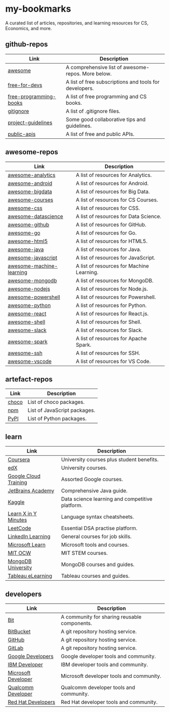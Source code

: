 # my-bookmarks
A curated list of articles, repositories, and learning resources for CS, Economics, and more.


## github-repos
| Link | Description |
| -----|----- |
| [awesome](https://github.com/sindresorhus/awesome) | A comprehensive list of awesome-repos. More below. |
| [free-for-devs](https://github.com/ripienaar/free-for-dev/blob/master/README.md) | A list of free subscriptions and tools for developers. |
| [free-programming-books](https://github.com/EbookFoundation/free-programming-books/blob/master/free-programming-books.md) | A list of free programming and CS books. |
| [gitignore](https://github.com/github/gitignore) | A list of .gitignore files. |
| [project-guidelines](https://github.com/elsewhencode/project-guidelines) | Some good collaborative tips and guidelines. |
| [public-apis](https://github.com/public-apis/public-apis) | A list of free and public APIs. |


## awesome-repos
| Link | Description |
| ---- | ---- |
| [awesome-analytics](https://github.com/onurakpolat/awesome-analytics) | A list of resources for Analytics. |
| [awesome-android](https://github.com/JStumpp/awesome-android) | A list of resources for Android. |
| [awesome-bigdata](https://github.com/onurakpolat/awesome-bigdata) | A list of resources for Big Data. |
| [awesome-courses](https://github.com/prakhar1989/awesome-courses) | A list of resources for CS Courses. |
| [awesome-css](https://github.com/awesome-css-group/awesome-css) | A list of resources for CSS. |
| [awesome-datascience](https://github.com/academic/awesome-datascience) | A list of resources for Data Science. |
| [awesome-github](https://github.com/phillipadsmith/awesome-github) | A list of resources for GitHub. |
| [awesome-go](https://github.com/avelino/awesome-go) | A list of resources for Go. |
| [awesome-html5](https://github.com/diegocard/awesome-html5) | A list of resources for HTML5. |
| [awesome-java](https://github.com/akullpp/awesome-java) | A list of resources for Java. |
| [awesome-javascript](https://github.com/sorrycc/awesome-javascript) | A list of resources for JavaScript. |
| [awesome-machine-learning](https://github.com/josephmisiti/awesome-machine-learning) | A list of resources for Machine Learning. |
| [awesome-mongodb](https://github.com/ramnes/awesome-mongodb) | A list of resources for MongoDB. |
| [awesome-nodejs](https://github.com/sindresorhus/awesome-nodejs) | A list of resources for Node.js. |
| [awesome-powershell](https://github.com/janikvonrotz/awesome-powershell) | A list of resources for Powershell. |
| [awesome-python](https://github.com/vinta/awesome-python) | A list of resources for Python. |
| [awesome-react](https://github.com/enaqx/awesome-react) | A list of resources for React.js. |
| [awesome-shell](https://github.com/alebcay/awesome-shell) | A list of resources for Shell. |
| [awesome-slack](https://github.com/matiassingers/awesome-slack) | A list of resources for Slack. | 
| [awesome-spark](https://github.com/awesome-spark/awesome-spark) | A list of resources for Apache Spark. |
| [awesome-ssh](https://github.com/moul/awesome-ssh) | A list of resources for SSH. | 
| [awesome-vscode](https://github.com/viatsko/awesome-vscode) | A list of resources for VS Code. |


## artefact-repos
| Link | Description |
| ---- | ---- |
| [choco](https://chocolatey.org/packages) | List of choco packages. |
| [npm](https://www.npmjs.com/) | List of JavaScript packages. |
| [PyPI](https://pypi.org/) | List of Python packages. |

## learn
| Link | Description |
| -----|----- |
| [Coursera](https://www.coursera.org/) | University courses plus student benefits. |
| [edX](https://edx.org/) | University courses. |
| [Google Cloud Training](https://cloud.google.com/training) | Assorted Google courses. |
| [JetBrains Academy](https://hyperskill.org/) | Comprehensive Java guide. |
| [Kaggle](https://www.kaggle.com/) | Data science learning and competitive platform. |
| [Learn X in Y Minutes](https://learnxinyminutes.com/) | Language syntax cheatsheets. |
| [LeetCode](https://leetcode.com/) | Essential DSA practise platform. |
| [LinkedIn Learning](https://linkedin.com/learning) | General courses for job skills. |
| [Microsoft Learn](https://docs.microsoft.com/en-us/learn/) | Microsoft tools and courses. |
| [MIT OCW](https://ocw.mit.edu/index.htm) | MIT STEM courses. |
| [MongoDB University](https://university.mongodb.com/) | MongoDB courses and guides. |
| [Tableau eLearning](https://elearning.tableau.com/) | Tableau courses and guides. |


## developers
| Link | Description |
| -----|----- |
| [Bit](https://bit.dev/) | A community for sharing reusable components. |
| [BitBucket](https://bitbucket.org/) | A git repository hosting service. |
| [GitHub](https://github.com) | A git repository hosting service. |
| [GitLab](https://gitlab.com/) | A git repository hosting service. |
| [Google Developers](https://developers.google.com/) | Google developer tools and community. |
| [IBM Developer](https://developer.ibm.com/) | IBM developer tools and community. |
| [Microsoft Developer](https://developer.microsoft.com/en-us/) | Microsoft developer tools and community. |
| [Qualcomm Developer](https://developer.qualcomm.com/) | Qualcomm developer tools and community. |
| [Red Hat Developers](https://developers.redhat.com/) | Red Hat developer tools and community. |
